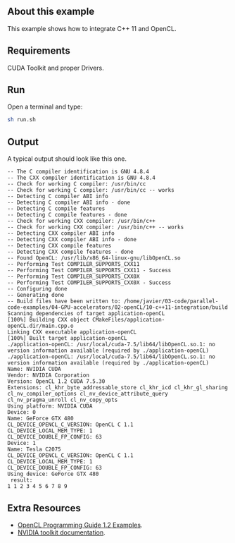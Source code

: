 ## About this example

This example shows how to integrate C++ 11 and OpenCL.

## Requirements

CUDA Toolkit and proper Drivers.

## Run

Open a terminal and type:

```bash
sh run.sh
```


## Output

A typical output should look like this one. 

```
-- The C compiler identification is GNU 4.8.4
-- The CXX compiler identification is GNU 4.8.4
-- Check for working C compiler: /usr/bin/cc
-- Check for working C compiler: /usr/bin/cc -- works
-- Detecting C compiler ABI info
-- Detecting C compiler ABI info - done
-- Detecting C compile features
-- Detecting C compile features - done
-- Check for working CXX compiler: /usr/bin/c++
-- Check for working CXX compiler: /usr/bin/c++ -- works
-- Detecting CXX compiler ABI info
-- Detecting CXX compiler ABI info - done
-- Detecting CXX compile features
-- Detecting CXX compile features - done
-- Found OpenCL: /usr/lib/x86_64-linux-gnu/libOpenCL.so  
-- Performing Test COMPILER_SUPPORTS_CXX11
-- Performing Test COMPILER_SUPPORTS_CXX11 - Success
-- Performing Test COMPILER_SUPPORTS_CXX0X
-- Performing Test COMPILER_SUPPORTS_CXX0X - Success
-- Configuring done
-- Generating done
-- Build files have been written to: /home/javier/03-code/parallel-code-examples/04-GPU-accelerators/02-openCL/10-c++11-integration/build
Scanning dependencies of target application-openCL
[100%] Building CXX object CMakeFiles/application-openCL.dir/main.cpp.o
Linking CXX executable application-openCL
[100%] Built target application-openCL
./application-openCL: /usr/local/cuda-7.5/lib64/libOpenCL.so.1: no version information available (required by ./application-openCL)
./application-openCL: /usr/local/cuda-7.5/lib64/libOpenCL.so.1: no version information available (required by ./application-openCL)
Name: NVIDIA CUDA
Vendor: NVIDIA Corporation
Version: OpenCL 1.2 CUDA 7.5.30
Extensions: cl_khr_byte_addressable_store cl_khr_icd cl_khr_gl_sharing cl_nv_compiler_options cl_nv_device_attribute_query cl_nv_pragma_unroll cl_nv_copy_opts 
Using platform: NVIDIA CUDA
Device: 0
Name: GeForce GTX 480
CL_DEVICE_OPENCL_C_VERSION: OpenCL C 1.1 
CL_DEVICE_LOCAL_MEM_TYPE: 1
CL_DEVICE_DOUBLE_FP_CONFIG: 63
Device: 1
Name: Tesla C2075
CL_DEVICE_OPENCL_C_VERSION: OpenCL C 1.1 
CL_DEVICE_LOCAL_MEM_TYPE: 1
CL_DEVICE_DOUBLE_FP_CONFIG: 63
Using device: GeForce GTX 480
 result: 
1 1 2 3 4 5 6 7 8 9 

```

## Extra Resources

 * [OpenCL Programming Guide 1.2 Examples](https://github.com/bgaster/opencl-book-samples).
 * [NVIDIA toolkit documentation](https://developer.nvidia.com/cuda-toolkit).



